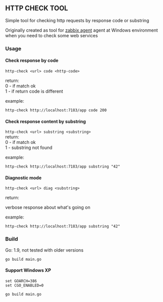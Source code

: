 ##  HTTP CHECK TOOL

Simple tool for checking http requests by response code or substring

Originally created as tool for [zabbix agent](http://www.zabbix.com) agent at Windows environment when you need to check 
some web services

### Usage

#### Check response by code

```http-check <url> code <http-code>```

return:  
  0 - if match ok  
  1 - if return code is different  
  
example:  
  
```http-check http://localhost:7183/app code 200```  

#### Check response content by substring
```http-check <url> substring <substring>```  
return:  
  0 - if match ok  
  1 - substring not found  
    
example:  
  
```http-check http://localhost:7183/app substring "42"```  

#### Diagnostic mode  
```http-check <url> diag <substring>```  
  
return:  

  verbose response about what's going on  
    
example:  

```http-check http://localhost:7183/app substring "42"```  
  
### Build

Go: 1.9, not tested with older versions  

```go build main.go```

#### Support Windows XP

```
set GOARCH=386
set CGO_ENABLED=0
  
go build main.go
```